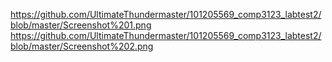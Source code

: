 https://github.com/UltimateThundermaster/101205569_comp3123_labtest2/blob/master/Screenshot%201.png
https://github.com/UltimateThundermaster/101205569_comp3123_labtest2/blob/master/Screenshot%202.png
